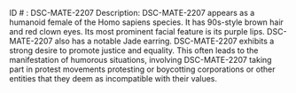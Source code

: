 ID # : DSC-MATE-2207
Description: DSC-MATE-2207 appears as a humanoid female of the Homo sapiens species. It has 90s-style brown hair and red clown eyes. Its most prominent facial feature is its purple lips. DSC-MATE-2207 also has a notable Jade earring. DSC-MATE-2207 exhibits a strong desire to promote justice and equality. This often leads to the manifestation of humorous situations, involving DSC-MATE-2207 taking part in protest movements protesting or boycotting corporations or other entities that they deem as incompatible with their values.